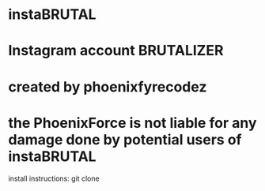 # instaBRUTAL
# Instagram account BRUTALIZER
# created by phoenixfyrecodez
# the PhoenixForce is not liable for any damage done by potential users of instaBRUTAL

install instructions:
git clone 
